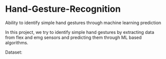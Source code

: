 # Hand-Gesture-Recognition
Ability to identify simple hand gestures through machine learning prediction

In this project, we try to identify simple hand gestures by extracting data from flex and emg sensors and predicting them through ML based algorithms.

Dataset:

